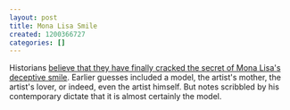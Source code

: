 ```yaml
---
layout: post
title: Mona Lisa Smile
created: 1200366727
categories: []
---
```

Historians <a href = "http://news.yahoo.com/s/nm/20080114/wl_nm/germany_mona_lisa_dc"> believe that they have finally cracked the secret of Mona Lisa's deceptive smile</a>. Earlier guesses included a model, the artist's mother, the artist's lover, or indeed, even the artist himself. But notes scribbled by his contemporary dictate that it is almost certainly the model.
